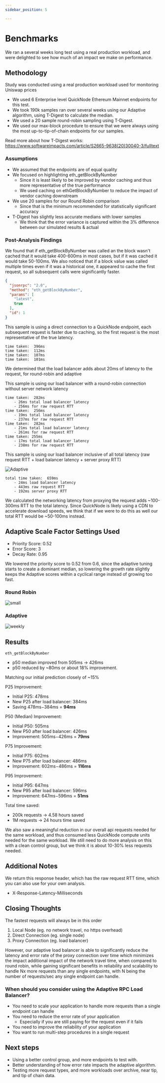 ```yaml
---
sidebar_position: 5

---
```


# Benchmarks

We ran a several weeks long test using a real production workload, and were delighted to see how much of an impact we
make on performance.

## Methodology

Study was conducted using a real production workload used for monitoring Uniswap prices

- We used 6 Enterprise level QuickNode Ethereum Mainnet endpoints for this test.
- We took 190k samples ran over several weeks using our Adaptive algorithm, using T-Digest to calculate the median.
- We used a 20 sample round-robin sampling using T-Digest.
- We used our max-block procedure to ensure that we were always using the most up-to-tip-of-chain endpoints for our
samples.

Read more about how T-Digest works: https://www.softwareimpacts.com/article/S2665-9638(20)30040-3/fulltext

### Assumptions

- We assumed that the endpoints are of equal quality
- We focused on highlighting eth_getBlockByNumber
  - Since it is least likely to be improved by vendor caching and thus more representative of the true performance
  - We used caching on ethGetBlockByNumber to reduce the impact of vendor caching downstream
- We use 20 samples for our Round Robin comparison
    - Since that is the minimum recommended for statistically significant accuracy
- T-Digest has slightly less accurate medians with lower samples
    - We think that the error variance is captured within the 3% difference between our simulated results & actual

### Post-Analysis Findings

We found that if eth_getBlockByNumber was called an the block wasn't cached that it would take 400-600ms in most
cases, but if it was cached it would take 50-100ms. We also noticed that if a block value was called multiple times
even if it was a historical one, it appeared to cache the first request, so all subsequent calls were
significantly faster.

```json
{
  "jsonrpc": "2.0",
  "method": "eth_getBlockByNumber",
  "params": [
    "latest",
    true
  ],
  "id": 1
}
```

This sample is using a direct connection to a QuickNode endpoint, each subsequent request is faster due to caching,
so the first request is the most representative of the true latency.
```text
time taken:  396ms
time taken:  112ms
time taken:  107ms
time taken:  101ms
```

We determined that the load balancer adds about 20ms of latency to the request, for round-robin and adaptive

This sample is using our load balancer with a round-robin connection without server network latency
```text
time taken:  282ms
    - 26ms total load balancer latency
    - 256ms for raw request RTT
time taken:  256ms
    - 19ms total load balancer latency
    - 237ms for raw request RTT
time taken:  282ms
    - 21ms total load balancer latency
    - 261ms for raw request RTT
time taken: 255ms
    - 17ms total load balancer latency
    - 238ms for raw request RTT
```

This sample is using our load balancer inclusive of all total latency (raw request RTT + load balancer latency + server
proxy RTT)

![Adaptive](https://github.com/zeus-fyi/zeus/assets/17446735/d583ca5e-e742-4dfb-aab3-b305ef648798)

```text
total time taken:  659ms
    - 24ms load balancer latency
    - 443ms raw request RTT
    - 192ms server proxy RTT
```

We calculated the networking latency from proxying the request adds ~100-300ms RTT to the total latency. Since QuickNode
is likely using a CDN to accelerate download speeds, we think that if we were to do this as well our total RTT
would be ~50-100ms instead.

## Adaptive Scale Factor Settings Used

- Priority Score: 0.52
- Error Score: 3
- Decay Rate: 0.95

We lowered the priority score to 0.52 from 0.6, since the adaptive tuning starts to create a dominant median, so
lowering the growth rate slightly keeps the Adaptive scores within a cyclical range instead of growing too fast.

### Round Robin

![small](https://github.com/zeus-fyi/zeus/assets/17446735/efccf2b0-ecc8-4bef-a966-e7fe994370a2)

### Adaptive

![weekly](https://github.com/zeus-fyi/zeus/assets/17446735/9919f53c-7b6a-46ba-9780-7fbbc0aa9da0)

## Results

```eth_getBlockByNumber```

- p50 median improved from 505ms -> 426ms
- p50 reduced by ~80ms or about 18% improvement.

Matching our initial prediction closely of ~15%

P25 Improvement:

- Initial P25: 478ms
- New P25 after load balancer: 384ms
- Saving 478ms−384ms = <b>94ms</b>

P50 (Median) Improvement:

- Initial P50: 505ms
- New P50 after load balancer: 426ms
- Improvement: 505ms−426ms = <b>79ms</b>

P75 Improvement:

- Initial P75: 602ms
- New P75 after load balancer: 486ms
- Improvement: 602ms−486ms = <b>116ms</b>

P95 Improvement:

- Initial P95: 647ms
- New P95 after load balancer: 596ms
- Improvement: 647ms−596ms = <b>51ms</b>

Total time saved:

- 200k requests -> 4.58 hours saved
- 1M requests -> 24 hours time saved

We also saw a meaningful reduction in our overall api requests needed for the same workload,
and thus consumed less QuickNode compute units needed for the same workload. We still need to
do more analysis on this with a clean control group, but we think it is about 10-30% less requests needed.

## Additional Notes

We return this response header, which has the raw request RTT time, which you can also use for your own analysis.

- X-Response-Latency-Milliseconds

## Closing Thoughts

The fastest requests will always be in this order

1. Local Node (eg. no network travel, no https overhead)
2. Direct Connection (eg. single node)
3. Proxy Connection (eg. load balancer)

However, our adaptive load balancer is able to significantly reduce the latency and error rate of the
proxy connection over time which minimizes the impact additional impact of the network travel time,
when compared to round robin, while gaining significant benefits in reliability and scalability
to handle Nx more requests than any single endpoints, with N being the number of requests/sec
any single endpoint can handle.

### When should you consider using the Adaptive RPC Load Balancer?

- You need to scale your application to handle more requests than a single endpoint can handle
- You need to reduce the error rate of your application
  - Especially if you are still paying for the request even if it fails
- You need to improve the reliability of your application
- You want to run multi-step procedures in a single request

## Next steps

- Using a better control group, and more endpoints to test with.
- Better understanding of how error rate impacts the adaptive algorithm.
- Testing more request types, and more workloads over archive, near tip, and tip of chain data.